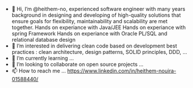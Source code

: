 - 👋 Hi, I’m @heithem-no, experienced software engineer with many years background in designing and developing of high-quality solutions that ensure goals for flexibility,
     maintainability and scalability are met together. 
     Hands on experiance with Java/JEE
     Hands on experiance with spring Framework 
     Hands on experiance with Oracle PL/SQL and relational database design
- 👀 I’m interested in delivering clean code based on development best practices : clean architecture, design patterns, SOLID principles, DDD, ...
- 🌱 I’m currently learning ...
- 💞️ I’m looking to collaborate on open source projects ...
- 📫 How to reach me ... https://www.linkedin.com/in/heithem-nouira-01588440/

<!---
heithem-no/heithem-no is a ✨ special ✨ repository because its `README.md` (this file) appears on your GitHub profile.
You can click the Preview link to take a look at your changes.
--->
